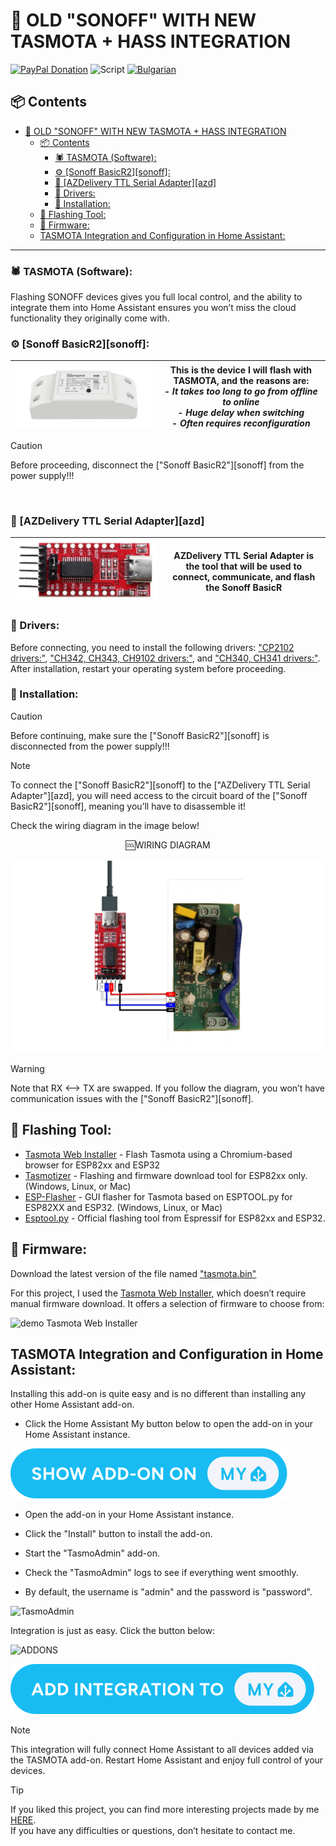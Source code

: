 # 🤖 OLD "SONOFF" WITH NEW TASMOTA + HASS INTEGRATION

[![PayPal Donation](https://img.shields.io/badge/PayPal-Дари-синьо?logo=paypal)](https://www.paypal.com/donate/?hosted_button_id=AAWFZVF2XCP5A)
![Script](https://img.shields.io/badge/logo-yaml-green?logo=yaml)
[![Bulgarian](https://img.shields.io/badge/Български-език-green?logo=translate&labelColor=gray&style=flat-square&link=https://example.com/bg)](BG.md)

## 📦 Contents

- [🤖 OLD "SONOFF" WITH NEW TASMOTA + HASS INTEGRATION](#-old-sonoff-with-new-tasmota--hass-integration)
  - [📦 Contents](#-contents)
    - [🕷️ TASMOTA (Software):](#️-tasmota-software)
    - [⚙️ \[Sonoff BasicR2\]\[sonoff\]:](#️-sonoff-basicr2sonoff)
    - [🔗 \[AZDelivery TTL Serial Adapter\]\[azd\]](#-azdelivery-ttl-serial-adapterazd)
    - [💾 Drivers:](#-drivers)
    - [🧩 Installation:](#-installation)
  - [💊 Flashing Tool:](#-flashing-tool)
  - [💉 Firmware:](#-firmware)
  - [TASMOTA Integration and Configuration in Home Assistant:](#tasmota-integration-and-configuration-in-home-assistant)

---

### 🕷️ TASMOTA (Software):

Flashing SONOFF devices gives you full local control, and the ability to integrate them into Home Assistant ensures you won’t miss the cloud functionality they originally come with.

### ⚙️ [Sonoff BasicR2][sonoff]:

| ![Sonoff BasicR2](/IMG/BASICR2.png) | This is the device I will flash with TASMOTA, and the reasons are: <br> - *It takes too long to go from offline to online* <br> - *Huge delay when switching* <br> - *Often requires reconfiguration* |
|-----|-----|

> [!CAUTION]
> Before proceeding, disconnect the ["Sonoff BasicR2"][sonoff] from the power supply!!!

<br>

### 🔗 [AZDelivery TTL Serial Adapter][azd]

| ![AZDelivery TTL Serial Adapter](/IMG/TTL%20Adapter.png) | AZDelivery TTL Serial Adapter is the tool that will be used to connect, communicate, and flash the Sonoff BasicR |
|-----|-----|

### 💾 Drivers:

Before connecting, you need to install the following drivers: ["CP2102 drivers:"](https://www.silabs.com/products/development-tools/software/usb-to-uart-bridge-vcp-drivers), ["CH342, CH343, CH9102 drivers:"](https://www.wch.cn/downloads/CH343SER_ZIP.html), and ["CH340, CH341 drivers:"](https://www.wch.cn/downloads/CH341SER_ZIP.html). After installation, restart your operating system before proceeding.

### 🧩 Installation:

> [!CAUTION]
> Before continuing, make sure the ["Sonoff BasicR2"][sonoff] is disconnected from the power supply!!!

> [!NOTE]
> To connect the ["Sonoff BasicR2"][sonoff] to the ["AZDelivery TTL Serial Adapter"][azd], you will need access to the circuit board of the ["Sonoff BasicR2"][sonoff], meaning you’ll have to disassemble it!
>
> Check the wiring diagram in the image below!

<p align=center> 🆒WIRING DIAGRAM </p>

![Wiring Diagram](/IMG/sonoff-basicr2-modul.png)

> [!WARNING]
> Note that RX <--> TX are swapped. If you follow the diagram, you won’t have communication issues with the ["Sonoff BasicR2"][sonoff].

## 💊 Flashing Tool:

- [Tasmota Web Installer](https://tasmota.github.io/install/) - Flash Tasmota using a Chromium-based browser for ESP82xx and ESP32
- [Tasmotizer](https://github.com/tasmota/tasmotizer/releases) - Flashing and firmware download tool for ESP82xx only. (Windows, Linux, or Mac)
- [ESP-Flasher](https://github.com/Jason2866/ESP_Flasher) - GUI flasher for Tasmota based on ESPTOOL.py for ESP82XX and ESP32. (Windows, Linux, or Mac)
- [Esptool.py](https://github.com/espressif/esptool) - Official flashing tool from Espressif for ESP82xx and ESP32.

## 💉 Firmware:

Download the latest version of the file named ["tasmota.bin"](https://ota.tasmota.com/tasmota/release/)

For this project, I used the [Tasmota Web Installer](https://tasmota.github.io/install/), which doesn’t require manual firmware download. It offers a selection of firmware to choose from:

![demo Tasmota Web Installer](/IMG/TASMOTA-WEB.gif)

## TASMOTA Integration and Configuration in Home Assistant:

Installing this add-on is quite easy and is no different than installing any other Home Assistant add-on.

- Click the Home Assistant My button below to open the add-on in your Home Assistant instance.

[![TO ADD-ON](https://raw.githubusercontent.com/Bacard1/icon-set-project/9e7e05e78747dc0ecaa404a33cbe9e5d264ad003/button/button%20ADD-ON%20ON.svg)](https://my.home-assistant.io/redirect/supervisor_addon/?addon=a0d7b954_sonweb&repository_url=https%3A%2F%2Fgithub.com%2Fhassio-addons%2Frepository)

- Open the add-on in your Home Assistant instance.

- Click the "Install" button to install the add-on.

- Start the "TasmoAdmin" add-on.

- Check the "TasmoAdmin" logs to see if everything went smoothly.

- By default, the username is "admin" and the password is "password".

![TasmoAdmin](/IMG/TASMOTA.gif)

Integration is just as easy. Click the button below:

![ADDONS](/IMG/TASMOTA-Finish.gif)

[![TO INTEGRATION](https://raw.githubusercontent.com/Bacard1/icon-set-project/9e7e05e78747dc0ecaa404a33cbe9e5d264ad003/button/button%20ADD%20INTEGRATION%20TO.svg)](https://my.home-assistant.io/redirect/config_flow_start?domain=tasmota)

> [!NOTE]
> This integration will fully connect Home Assistant to all devices added via the TASMOTA add-on. Restart Home Assistant and enjoy full control of your devices.

> [!TIP]
> If you liked this project, you can find more interesting projects made by me [HERE](https://github.com/Bacard1?tab=repositories).<br>
> If you have any difficulties or questions, don’t hesitate to contact me.
